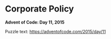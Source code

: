 # Corporate Policy

**Advent of Code: Day 11, 2015**

Puzzle text: <https://adventofcode.com/2015/day/11>
